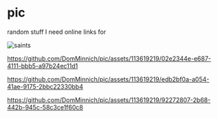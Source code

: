 # pic

random stuff I need online links for


![saints](https://github.com/DomMinnich/pic/assets/113619219/83092f01-f9b6-4628-a4d1-97e15f3878c5)


https://github.com/DomMinnich/pic/assets/113619219/02e2344e-e687-4111-bbb5-a97b24ec11d1


https://github.com/DomMinnich/pic/assets/113619219/edb2bf0a-a054-41ae-9175-2bbc22330bb4




https://github.com/DomMinnich/pic/assets/113619219/92272807-2b68-442b-945c-58c3ce1f60c8



